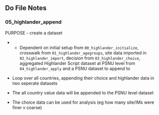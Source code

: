 ## Do File Notes
### 05_highlander_append

PURPOSE - create a dataset

- - Dependent on initial setup from `00_highlander_initialize`, crosswalk from `01_highlander_agegroups`,  site data imported in `02_highlander_import`, decision from `03_highlander_choice`, aggregated Highlander Script dataset at PSNU level from `04_highlander_apply` and a PSNU dataset to append to

- Loop over all countries, appending their choice and highlander data in two seperate datasets
- The all country value data will be appended to the PSNU level dataset
- The choice data can be used for analysis (eg how many site/IMs were finer v coarse)
